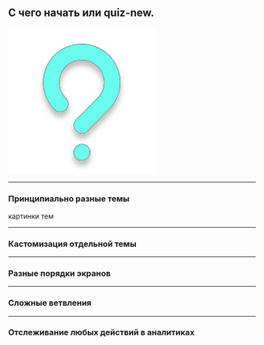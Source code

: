 ## С чего начать или quiz-new.

<img src="slides/04-quiz-new/question.svg" alt="Question" style="min-width: 300px" />

[comment]: <> (Конфиг и что он должен уметь)

-----

### Принципиально разные темы

картинки тем

-----

### Кастомизация отдельной темы

-----

### Разные порядки экранов

-----

### Сложные ветвления

-----

### Отслеживание любых действий в аналитиках


